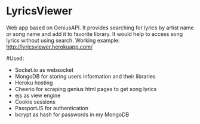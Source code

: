 # LyricsViewer
Web app based on GeniusAPI.
It provides searching for lyrics by artist name or song name and add it to favorite library. It would help to access song lyrics without using search.
Working example: http://lyricsviewer.herokuapp.com/

#Used:
- Socket.io as websocket
- MongoDB for storing users information and their libraries
- Heroku hosting
- Cheerio for scraping genius html pages to get song lyrics
- ejs as view engine
- Cookie sessions
- PassportJS for authentication
- bcrypt as hash for passwords in my MongoDB

